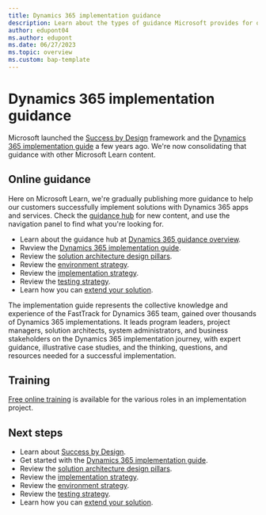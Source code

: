 ```yaml
---
title: Dynamics 365 implementation guidance
description: Learn about the types of guidance Microsoft provides for organizations that are implementing a Dynamics 365 solution.
author: edupont04
ms.author: edupont
ms.date: 06/27/2023
ms.topic: overview
ms.custom: bap-template
---
```


# Dynamics 365 implementation guidance

Microsoft launched the [Success by Design](success-by-design.md) framework and the [Dynamics 365 implementation guide](introduction.md) a few years ago. We're now consolidating that guidance with other Microsoft Learn content.

## Online guidance

Here on Microsoft Learn, we're gradually publishing more guidance to help our customers successfully implement solutions with Dynamics 365 apps and services. Check the [guidance hub](/dynamics365/guidance/) for new content, and use the navigation panel to find what you're looking for.

- Learn about the guidance hub at [Dynamics 365 guidance overview](../overview.md).
- Rwview the [Dynamics 365 implementation guide](introduction.md).
- Review the [solution architecture design pillars](solution-architecture-design-pillars.md).
- Review the [environment strategy](environment-strategy-overview.md).
- Review the [implementation strategy](implementation-strategy.md).
- Review the [testing strategy](testing-strategy.md).
- Learn how you can [extend your solution](extend-your-solution.md).

The implementation guide represents the collective knowledge and experience of the FastTrack for Dynamics 365 team, gained over thousands of Dynamics 365 implementations. It leads program leaders, project managers, solution architects, system administrators, and business stakeholders on the Dynamics 365 implementation journey, with expert guidance, illustrative case studies, and the thinking, questions, and resources needed for a successful implementation.

## Training

[Free online training](/training/dynamics365) is available for the various roles in an implementation project.

<!--## The book-->

<!--Welcome to the latest edition of the Dynamics 365 implementation guide. We heard you and truly appreciate the feedback on earlier editions. Keeping with our commitment of twice-yearly updates, we have updated the guide for improved readability and usability. -->

<!--In addition to the recent conversion to flip-book format, the chapter summaries are designed to provide an at-a-glance look at the details of each chapter, including: 

- An overview of the chapter.

- Chapter objectives.

- A recap of what's new in the chapter.

- A case study summary (where applicable).

Send an email to [d365implementguide@microsoft.com](mailto:d365implementguide@microsoft.com) and let us know what you think.-->

## Next steps

- Learn about [Success by Design](success-by-design.md).
- Get started with the [Dynamics 365 implementation guide](introduction.md).
- Review the [solution architecture design pillars](solution-architecture-design-pillars.md).
- Review the [implementation strategy](implementation-strategy.md).
- Review the [environment strategy](environment-strategy-overview.md).
- Review the [testing strategy](testing-strategy.md).
- Learn how you can [extend your solution](extend-your-solution.md).
